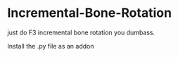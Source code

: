 # Incremental-Bone-Rotation

just do F3 incremental bone rotation you dumbass.

Install the .py file as an addon
